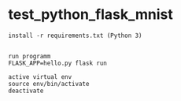 # test_python_flask_mnist

	install -r requirements.txt (Python 3)
	
	
	run programm
	FLASK_APP=hello.py flask run

	active virtual env
	source env/bin/activate
	deactivate
	

